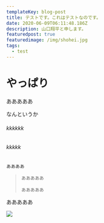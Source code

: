 ```yaml
---
templateKey: blog-post
title: テストです。これはテストなのです。
date: 2020-06-09T06:11:48.186Z
description: 山口翔平と申します。
featuredpost: true
featuredimage: /img/shohei.jpg
tags:
  - test
---
```

# **やっぱり**

あああああ

なんというか

###### kkkkkk

###### kkkkk

`ああああ`

> `あああああ`
>
> `あああああ`

あああああ

![](/img/shohei.jpg)